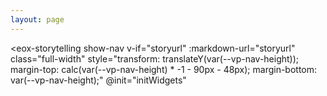```yaml
---
layout: page
---
```


<script setup>
    import { onMounted, ref } from 'vue';
    import { withBase } from 'vitepress';

    if (!import.meta.env.SSR) {
        if(window && !customElements.get('eox-map')) import("@eox/map");
        if(window && !customElements.get('eox-jsonform')) import("@eox/jsonform");
    }

    const storyurl = ref('')

    const PROJDICT = {
        'EPSG:3035': {
            name: 'EPSG:3035',
            def: '+proj=laea +lat_0=52 +lon_0=10 +x_0=4321000 +y_0=3210000 +ellps=GRS80 +towgs84=0,0,0,0,0,0,0 +units=m +no_defs +type=crs',
        },
        'ORTHO:680500': {
            name: 'ORTHO:680500',
            def: '+proj=ortho +lat_0=90 +lon_0=0 +x_0=0 +y_0=0 +ellps=WGS84 +units=m +no_defs',
            extent: [-6422528, -6422528, 6422528, 6422528],
        },
        'EPSG:3411': {
            name: 'EPSG:3411',
            def: '+proj=stere +lat_0=90 +lat_ts=70 +lon_0=-45 +x_0=0 +y_0=0 +a=6378273 +b=6356889.449 +units=m +no_defs +type=crs',
            extent: [-3314763.31, -3314763.31, 3314763.31, 3314763.31],
        },
        'EPSG:3031': {
            name: 'EPSG:3031',
            def: '+proj=stere +lat_0=-90 +lat_ts=-71 +lon_0=0 +x_0=0 +y_0=0 +datum=WGS84 +units=m +no_defs +type=crs',
            extent: [-3299207.53, -3333134.03, 3299207.53, 3333134.03],
        },
    };

    function initWidgets({ detail }) {
      const element = detail;
      if (element?.tagName === 'EOX-MAP' && element.registerProjection) {
        element.registerProjection(
          'EPSG:3035',
          PROJDICT['EPSG:3035'].def,
          PROJDICT['EPSG:3035'].extent,
        );
        element.registerProjection(
          'ORTHO:680500',
          PROJDICT['ORTHO:680500'].def,
          PROJDICT['ORTHO:680500'].extent,
        );
        element.registerProjection(
          'EPSG:3031',
          PROJDICT['EPSG:3031'].def,
          PROJDICT['EPSG:3031'].extent,
        );
        element.registerProjection(
          'EPSG:3411',
          PROJDICT['EPSG:3411'].def,
          PROJDICT['EPSG:3411'].extent,
        );
      }
    }

    onMounted(() => {
        let storyfile;
        if (window && typeof window !== 'undefined' && 'URLSearchParams' in window) {
            const searchParams = new URLSearchParams(window.location.search);
            storyfile = searchParams.get('id');
            storyurl.value = `https://baltic-gtif.github.io/baltic-narratives/${storyfile}.md`;
        }
    })
    
</script>

<eox-storytelling 
    show-nav
    v-if="storyurl" 
    :markdown-url="storyurl"
    class="full-width"
    style="transform: translateY(var(--vp-nav-height)); margin-top: calc(var(--vp-nav-height) * -1 - 90px - 48px); margin-bottom: var(--vp-nav-height);"
    @init="initWidgets"
>
</eox-storytelling>
